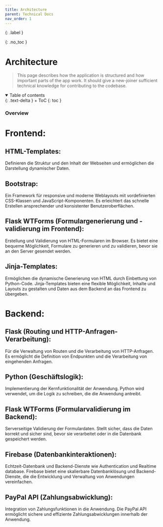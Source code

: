 ```yaml
---
title: Architecture
parent: Technical Docs
nav_order: 1
---
```


{: .label }

{: .no_toc }
# Architecture

> This page describes how the application is structured and how important parts of the app work. It should give a new-joiner sufficient technical knowledge for contributing to the codebase.

<details open markdown="block">
{: .text-delta }
<summary>Table of contents</summary>
+ ToC
{: toc }
</details>

### Overview

# Frontend:

## HTML-Templates:
Definieren die Struktur und den Inhalt der Webseiten und ermöglichen die Darstellung dynamischer Daten. 

## Bootstrap:
Ein Framework für responsive und moderne Weblayouts mit vordefinierten CSS-Klassen und JavaScript-Komponenten. Es erleichtert das schnelle Erstellen ansprechender und konsistenter Benutzeroberflächen.

## Flask WTForms (Formulargenerierung und -validierung im Frontend):
Erstellung und Validierung von HTML-Formularen im Browser. Es bietet eine bequeme Möglichkeit, Formulare zu generieren und zu validieren, bevor sie an den Server gesendet werden.

## Jinja-Templates:
Ermöglichen die dynamische Generierung von HTML durch Einbettung von Python-Code. Jinja-Templates bieten eine flexible Möglichkeit, Inhalte und Layouts zu gestalten und Daten aus dem Backend an das Frontend zu übergeben.

# Backend:

## Flask (Routing und HTTP-Anfragen-Verarbeitung):
Für die Verwaltung von Routen und die Verarbeitung von HTTP-Anfragen. Es ermöglicht die Definition von Endpunkten und die Verarbeitung von eingehenden Anfragen.

## Python (Geschäftslogik):
Implementierung der Kernfunktionalität der Anwendung. Python wird verwendet, um die Logik zu schreiben, die die Anwendung antreibt.

## Flask WTForms (Formularvalidierung im Backend):
Serverseitige Validierung der Formulardaten. Stellt sicher, dass die Daten korrekt und sicher sind, bevor sie verarbeitet oder in die Datenbank gespeichert werden.

## Firebase (Datenbankinteraktionen):
Echtzeit-Datenbank und Backend-Dienste wie Authentication und Realtime database. Firebase bietet eine skalierbare Datenbanklösung und Backend-Dienste, die die Entwicklung und Verwaltung von Anwendungen vereinfachen. 

## PayPal API (Zahlungsabwicklung):
Integration von Zahlungsfunktionen in die Anwendung. Die PayPal API ermöglicht sichere und effiziente Zahlungsabwicklungen innerhalb der Anwendung.
